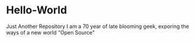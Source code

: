 # Hello-World
Just Another Repository
I am a 70 year of late blooming geek, exporing the ways of a new world "Open Source"

